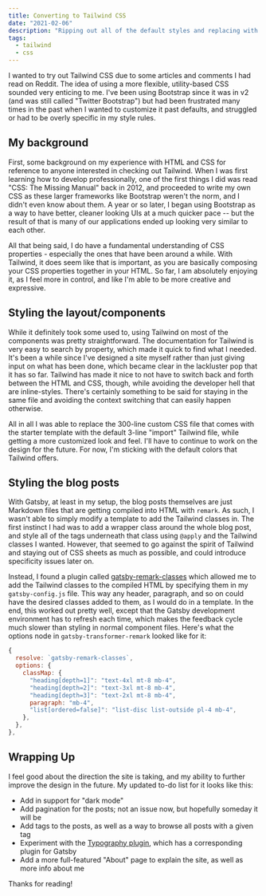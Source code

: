 ```yaml
---
title: Converting to Tailwind CSS
date: "2021-02-06"
description: "Ripping out all of the default styles and replacing with Tailwind CSS"
tags:
  - tailwind
  - css
---
```


I wanted to try out Tailwind CSS due to some articles and comments I had read on Reddit. The idea of using a more flexible, utility-based CSS sounded very enticing to me. I've been using Bootstrap since it was in v2 (and was still called "Twitter Bootstrap") but had been frustrated many times in the past when I wanted to customize it past defaults, and struggled or had to be overly specific in my style rules.

## My background

First, some background on my experience with HTML and CSS for reference to anyone interested in checking out Tailwind. When I was first learning how to develop professionally, one of the first things I did was read "CSS: The Missing Manual" back in 2012, and proceeded to write my own CSS as these larger frameworks like Bootstrap weren't the norm, and I didn't even know about them. A year or so later, I began using Bootstrap as a way to have better, cleaner looking UIs at a much quicker pace -- but the result of that is many of our applications ended up looking very similar to each other.

All that being said, I do have a fundamental understanding of CSS properties - especially the ones that have been around a while. With Tailwind, it does seem like that is important, as you are basically composing your CSS properties together in your HTML. So far, I am absolutely enjoying it, as I feel more in control, and like I'm able to be more creative and expressive.

## Styling the layout/components

While it definitely took some used to, using Tailwind on most of the components was pretty straightforward. The documentation for Tailwind is very easy to search by property, which made it quick to find what I needed. It's been a while since I've designed a site myself rather than just giving input on what has been done, which became clear in the lackluster pop that it has so far. Tailwind has made it nice to not have to switch back and forth between the HTML and CSS, though, while avoiding the developer hell that are inline-styles. There's certainly something to be said for staying in the same file and avoiding the context switching that can easily happen otherwise.

All in all I was able to replace the 300-line custom CSS file that comes with the starter template with the default 3-line "import" Tailwind file, while getting a more customized look and feel. I'll have to continue to work on the design for the future. For now, I'm sticking with the default colors that Tailwind offers.

## Styling the blog posts

With Gatsby, at least in my setup, the blog posts themselves are just Markdown files that are getting compiled into HTML with `remark`. As such, I wasn't able to simply modify a template to add the Tailwind classes in. The first instinct I had was to add a wrapper class around the whole blog post, and style all of the tags underneath that class using `@apply` and the Tailwind classes I wanted. However, that seemed to go against the spirit of Tailwind and staying out of CSS sheets as much as possible, and could introduce specificity issues later on.

Instead, I found a plugin called [gatsby-remark-classes](https://www.gatsbyjs.com/plugins/gatsby-remark-classes/) which allowed me to add the Tailwind classes to the compiled HTML by specifying them in my `gatsby-config.js` file. This way any header, paragraph, and so on could have the desired classes added to them, as I would do in a template. In the end, this worked out pretty well, except that the Gatsby development environment has to refresh each time, which makes the feedback cycle much slower than styling in normal component files. Here's what the options node in `gatsby-transformer-remark` looked like for it:

```js
{
  resolve: `gatsby-remark-classes`,
  options: {
    classMap: {
      "heading[depth=1]": "text-4xl mt-8 mb-4",
      "heading[depth=2]": "text-3xl mt-8 mb-4",
      "heading[depth=3]": "text-2xl mt-8 mb-4",
      paragraph: "mb-4",
      "list[ordered=false]": "list-disc list-outside pl-4 mb-4",
    },
  },
},
```

## Wrapping Up

I feel good about the direction the site is taking, and my ability to further improve the design in the future. My updated to-do list for it looks like this:

- Add in support for "dark mode"
- Add pagination for the posts; not an issue now, but hopefully someday it will be
- Add tags to the posts, as well as a way to browse all posts with a given tag
- Experiment with the [Typography plugin](https://kyleamathews.github.io/typography.js/), which has a corresponding plugin for Gatsby
- Add a more full-featured "About" page to explain the site, as well as more info about me

Thanks for reading!
